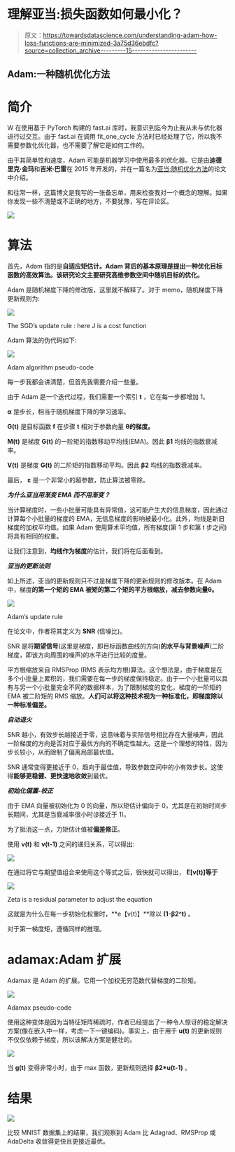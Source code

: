 # 理解亚当:损失函数如何最小化？

> 原文：<https://towardsdatascience.com/understanding-adam-how-loss-functions-are-minimized-3a75d36ebdfc?source=collection_archive---------15----------------------->

## Adam:一种随机优化方法

# **简介**

W 在使用基于 PyTorch 构建的 fast.ai 库时，我意识到迄今为止我从未与优化器进行过交互。由于 fast.ai 在调用 fit_one_cycle 方法时已经处理了它，所以我不需要参数化优化器，也不需要了解它是如何工作的。

由于其简单性和速度，Adam 可能是机器学习中使用最多的优化器。它是由**迪德里克·金玛**和**吉米·巴雷**在 2015 年开发的，并在一篇名为[亚当:随机优化方法](https://arxiv.org/abs/1412.6980)的论文中介绍。

和往常一样，这篇博文是我写的一张备忘单，用来检查我对一个概念的理解。如果你发现一些不清楚或不正确的地方，不要犹豫，写在评论区。

![](img/615889b8bf008b7f0a20b2476e7ffe2f.png)

# 算法

首先，Adam 指的是**自适应矩估计。**Adam 背后的基本原理是提出一种优化目标函数的高效算法。该研究论文主要研究高维参数空间中随机目标的**优化。**

Adam 是随机梯度下降的修改版，这里就不解释了。对于 memo，随机梯度下降更新规则为:

![](img/496af785f7e7d286a02a80b10a400a67.png)

The SGD’s update rule : here J is a cost function

Adam 算法的伪代码如下:

![](img/f56c4ac08699e337e7ff536c4f30460a.png)

Adam algorithm pseudo-code

每一步我都会讲清楚，但首先我需要介绍一些量。

由于 Adam 是一个迭代过程，我们需要一个索引 **t** ，它在每一步都增加 1。

**α** 是步长，相当于随机梯度下降的学习速率。

**G(t)** 是目标函数 **f** 在步骤 **t** 相对于参数向量 **θ的梯度。**

**M(t)** 是梯度 **G(t)** 的一阶矩的指数移动平均线(EMA)。因此 **β1** 均线的指数衰减率。

**V(t)** 是梯度 **G(t)** 的二阶矩的指数移动平均。因此 **β2** 均线的指数衰减率。

最后， **ε** 是一个非常小的超参数，防止算法被零除。

***为什么亚当用渐变 EMA 而不用渐变？***

当计算梯度时，一些小批量可能具有异常值，这可能产生大的信息梯度，因此通过计算每个小批量的梯度的 EMA，无信息梯度的影响被最小化。此外，均线是新旧梯度的加权平均值。如果 Adam 使用算术平均值，所有梯度(第 1 步和第 t 步之间)将具有相同的权重。

让我们注意到，**均线作为梯度**的估计，我们将在后面看到。

***亚当的更新法则***

如上所述，亚当的更新规则只不过是梯度下降的更新规则的修改版本。在 Adam 中，梯度**的第一个矩的 EMA 被矩的第二个矩的平方根缩放，减去参数向量θ。**

![](img/24d7c975984f6f5064424a14f3e164cb.png)

Adam’s update rule

在论文中，作者将其定义为 **SNR** (信噪比)。

SNR 是将**期望信号**(这里是梯度，即目标函数曲线的方向)**的水平与背景噪声**(二阶梯度，即该方向周围的噪声)的水平进行比较的度量。

平方根缩放来自 RMSProp (RMS 表示均方根)算法。这个想法是，由于梯度是在多个小批量上累积的，我们需要在每一步的梯度保持稳定。由于一个小批量可以具有与另一个小批量完全不同的数据样本，为了限制梯度的变化，梯度的一阶矩的 EMA 被二阶矩的 RMS 缩放。**人们可以将这种技术视为一种标准化，即梯度除以一种标准偏差。**

***自动退火***

SNR 越小，有效步长越接近于零，这意味着与实际信号相比存在大量噪声，因此一阶梯度的方向是否对应于最优方向的不确定性越大。这是一个理想的特性，因为步长较小，从而限制了偏离局部最优值。

SNR 通常变得更接近于 0，趋向于最佳值，导致参数空间中的小有效步长。这使得**能够更稳健、更快速地收敛**到最优。

***初始化偏置-校正***

由于 EMA 向量被初始化为 0 的向量，所以矩估计偏向于 0，尤其是在初始时间步长期间，尤其是当衰减率很小时(β接近于 1)。

为了抵消这一点，力矩估计值被**偏差修正**。

使用 **v(t)** 和 **v(t-1)** 之间的递归关系，可以得出:

![](img/bb58358559b55471d2a720df96d026c8.png)

在通过将它与期望值组合来使用这个等式之后，很快就可以得出， **E[v(t)]等于**

![](img/ddf72a8c212d40bbb5b13fbbc7a29f81.png)

Zeta is a residual parameter to adjust the equation

这就是为什么在每一步初始化权重时，**e【v(t)】**除以 **(1-β2^t)** 。

对于第一梯度矩，遵循同样的推理。

# adamax:Adam 扩展

Adamax 是 Adam 的扩展。它用一个加权无穷范数代替梯度的二阶矩。

![](img/9ecc64310af262969dcc094e4f2bfc53.png)

Adamax pseudo-code

使用这种变体是因为当特征矩阵稀疏时，作者已经提出了一种令人惊讶的稳定解决方案(像在嵌入中一样，考虑一下一键编码)。事实上，由于用于 **u(t)** 的更新规则不仅仅依赖于梯度，所以该解决方案是健壮的。

![](img/e93e8d2e0d363294a4269505028eca73.png)

当 **g(t)** 变得非常小时，由于 max 函数，更新规则选择 **β2*u(t-1)** 。

# 结果

![](img/3b147023395ec19c44217c1b8ee457e5.png)

比较 MNIST 数据集上的结果，我们观察到 Adam 比 Adagrad、RMSProp 或 AdaDelta 收敛得更快且更接近最优。